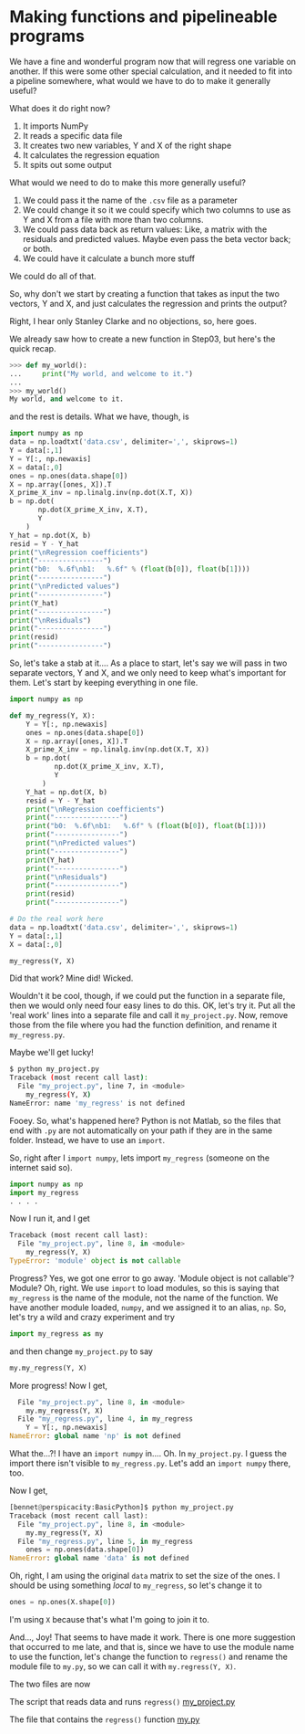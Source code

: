 # Making functions and pipelineable programs

We have a fine and wonderful program now that will regress one variable
on another.  If this were some other special calculation, and it needed
to fit into a pipeline somewhere, what would we have to do to make it
generally useful?

What does it do right now?

1. It imports NumPy
1. It reads a specific data file
1. It creates two new variables, Y and X of the right shape
1. It calculates the regression equation
1. It spits out some output

What would we need to do to make this more generally useful?

1. We could pass it the name of the `.csv` file as a parameter
1. We could change it so it we could specify which two columns
   to use as Y and X from a file with more than two columns.
1. We could pass data back as return values:  Like, a matrix
   with the residuals and predicted values.  Maybe even pass
   the beta vector back; or both.
1. We could have it calculate a bunch more stuff

We could do all of that.

So, why don't we start by creating a function that takes as
input the two vectors, Y and X, and just calculates the regression
and prints the output?

Right, I hear only Stanley Clarke and no objections, so, here
goes.

We already saw how to create a new function in Step03, but here's
the quick recap.

```python
>>> def my_world():
...     print("My world, and welcome to it.")
... 
>>> my_world()
My world, and welcome to it.
```

and the rest is details.  What we have, though, is

```python
import numpy as np
data = np.loadtxt('data.csv', delimiter=',', skiprows=1)
Y = data[:,1]
Y = Y[:, np.newaxis]
X = data[:,0]
ones = np.ones(data.shape[0])
X = np.array([ones, X]).T
X_prime_X_inv = np.linalg.inv(np.dot(X.T, X))
b = np.dot(
       np.dot(X_prime_X_inv, X.T),
       Y
    )
Y_hat = np.dot(X, b)
resid = Y - Y_hat
print("\nRegression coefficients")
print("----------------")
print("b0:  %.6f\nb1:   %.6f" % (float(b[0]), float(b[1])))
print("----------------")
print("\nPredicted values")
print("----------------")
print(Y_hat)
print("----------------")
print("\nResiduals")
print("----------------")
print(resid)
print("----------------")
```

So, let's take a stab at it....  As a place to start, let's say we
will pass in two separate vectors, Y and X, and we only need to
keep what's important for them.  Let's start by keeping everything
in one file.

```python
import numpy as np

def my_regress(Y, X):
    Y = Y[:, np.newaxis]
    ones = np.ones(data.shape[0])
    X = np.array([ones, X]).T
    X_prime_X_inv = np.linalg.inv(np.dot(X.T, X))
    b = np.dot(
           np.dot(X_prime_X_inv, X.T),
           Y
        )
    Y_hat = np.dot(X, b)
    resid = Y - Y_hat
    print("\nRegression coefficients")
    print("----------------")
    print("b0:  %.6f\nb1:   %.6f" % (float(b[0]), float(b[1])))
    print("----------------")
    print("\nPredicted values")
    print("----------------")
    print(Y_hat)
    print("----------------")
    print("\nResiduals")
    print("----------------")
    print(resid)
    print("----------------")

# Do the real work here
data = np.loadtxt('data.csv', delimiter=',', skiprows=1)
Y = data[:,1]
X = data[:,0]

my_regress(Y, X)
```

Did that work?  Mine did!  Wicked.

Wouldn't it be cool, though, if we could put the function in
a separate file, then we would only need four easy lines to
do this.  OK, let's try it.  Put all the 'real work' lines into
a separate file and call it `my_project.py`.  Now, remove those
from the file where you had the function definition, and rename
it `my_regress.py`.

Maybe we'll get lucky!

```bash
$ python my_project.py 
Traceback (most recent call last):
  File "my_project.py", line 7, in <module>
    my_regress(Y, X)
NameError: name 'my_regress' is not defined
```

Fooey.  So, what's happened here?  Python is not Matlab, so the
files that end with `.py` are not automatically on your path if
they are in the same folder.  Instead, we have to use an `import`.

So, right after I `import numpy`, lets import `my_regress` (someone
on the internet said so).

```python
import numpy as np
import my_regress
. . . .
```

Now I run it, and I get

```python
Traceback (most recent call last):
  File "my_project.py", line 8, in <module>
    my_regress(Y, X)
TypeError: 'module' object is not callable
```

Progress?  Yes, we got one error to go away.  'Module object is
not callable'?  Module?  Oh, right.  We use `import` to load
modules, so this is saying that `my_regress` is the name of the
module, not the name of the function.  We have another module
loaded, `numpy`, and we assigned it to an alias, `np`.  So, let's
try a wild and crazy experiment and try

```python
import my_regress as my
```

and then change `my_project.py` to say

```python
my.my_regress(Y, X)
```
More progress!  Now I get,

```python
  File "my_project.py", line 8, in <module>
    my.my_regress(Y, X)
  File "my_regress.py", line 4, in my_regress
    Y = Y[:, np.newaxis]
NameError: global name 'np' is not defined
```

What the...?!  I have an `import numpy` in....  Oh.  In `my_project.py`.
I guess the import there isn't visible to `my_regress.py`.  Let's add an
`import numpy` there, too.

Now I get,

```python
[bennet@perspicacity:BasicPython]$ python my_project.py 
Traceback (most recent call last):
  File "my_project.py", line 8, in <module>
    my.my_regress(Y, X)
  File "my_regress.py", line 5, in my_regress
    ones = np.ones(data.shape[0])
NameError: global name 'data' is not defined
```

Oh, right, I am using the original `data` matrix to set the size
of the ones.  I should be using something _local_ to `my_regress`,
so let's change it to

```python
ones = np.ones(X.shape[0])
```
I'm using `X` because that's what I'm going to join it to.

And..., Joy!  That seems to have made it work.  There is one
more suggestion that occurred to me late, and that is, since
we have to use the module name to use the function, let's change
the function to `regress()` and rename the module file to `my.py`,
so we can call it with `my.regress(Y, X)`.

The two files are now

The script that reads data and runs `regress()` [my_project.py](my_project.py)

The file that contains the `regress()` function [my.py](my.py)
